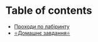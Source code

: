 # Table of contents

* [Проходи по лабіринту](README.md)
* [⭐️Домашнє завдання⭐️](domashnye-zavdannya.md)
